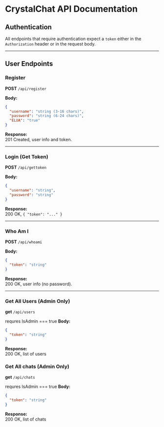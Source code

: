 # CrystalChat API Documentation

## Authentication

All endpoints that require authentication expect a `token` either in the `Authorization` header or in the request body.

---

## User Endpoints

### Register

**POST** `/api/register`

**Body:**
```json
{
  "username": "string (3-16 chars)",
  "password": "string (6-24 chars)",
  "ELUA": "true"
}
```
**Response:**  
201 Created, user info and token.

---

### Login (Get Token)

**POST** `/api/gettoken`

**Body:**
```json
{
  "username": "string",
  "password": "string"
}
```
**Response:**  
200 OK, `{ "token": "..." }`

---

### Who Am I

**POST** `/api/whoami`

**Body:**
```json
{
  "token": "string"
}
```
**Response:**  
200 OK, user info (no password).

---

### Get All Users (Admin Only)

**get** `/api/users`

requres IsAdmin === true
**Body:**
```json
{
  "token": "string"
}
```
**Response:**  
200 OK, list of users

### Get All chats (Admin Only)

**get** `/api/chats`

requres IsAdmin === true
**Body:**
```json
{
  "token": "string"
}
```
**Response:**  
200 OK, list of chats
